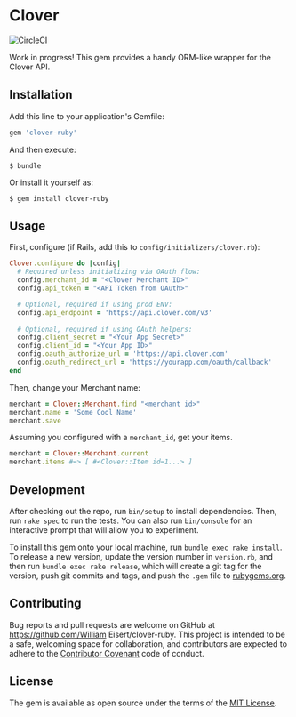 # Clover
[![CircleCI](https://circleci.com/gh/InkedFur/clover-ruby/tree/master.svg?style=svg)](https://circleci.com/gh/InkedFur/clover-ruby/tree/master)

Work in progress! This gem provides a handy ORM-like wrapper for the Clover API.

## Installation

Add this line to your application's Gemfile:

```ruby
gem 'clover-ruby'
```

And then execute:

    $ bundle

Or install it yourself as:

    $ gem install clover-ruby

## Usage

First, configure (if Rails, add this to `config/initializers/clover.rb`):

```ruby
Clover.configure do |config|
  # Required unless initializing via OAuth flow:
  config.merchant_id = "<Clover Merchant ID>"
  config.api_token = "<API Token from OAuth>" 

  # Optional, required if using prod ENV:
  config.api_endpoint = 'https://api.clover.com/v3'
  
  # Optional, required if using OAuth helpers:
  config.client_secret = "<Your App Secret>"
  config.client_id = "<Your App ID>"
  config.oauth_authorize_url = 'https://api.clover.com'
  config.oauth_redirect_url = 'https://yourapp.com/oauth/callback'
end
```

Then, change your Merchant name:

```ruby
merchant = Clover::Merchant.find "<merchant id>"
merchant.name = 'Some Cool Name'
merchant.save
```

Assuming you configured with a `merchant_id`, get your items.

```ruby
merchant = Clover::Merchant.current
merchant.items #=> [ #<Clover::Item id=1...> ]
```

## Development

After checking out the repo, run `bin/setup` to install dependencies. Then, run `rake spec` to run the tests. You can also run `bin/console` for an interactive prompt that will allow you to experiment.

To install this gem onto your local machine, run `bundle exec rake install`. To release a new version, update the version number in `version.rb`, and then run `bundle exec rake release`, which will create a git tag for the version, push git commits and tags, and push the `.gem` file to [rubygems.org](https://rubygems.org).

## Contributing

Bug reports and pull requests are welcome on GitHub at https://github.com/William Eisert/clover-ruby. This project is intended to be a safe, welcoming space for collaboration, and contributors are expected to adhere to the [Contributor Covenant](http://contributor-covenant.org) code of conduct.


## License

The gem is available as open source under the terms of the [MIT License](http://opensource.org/licenses/MIT).

